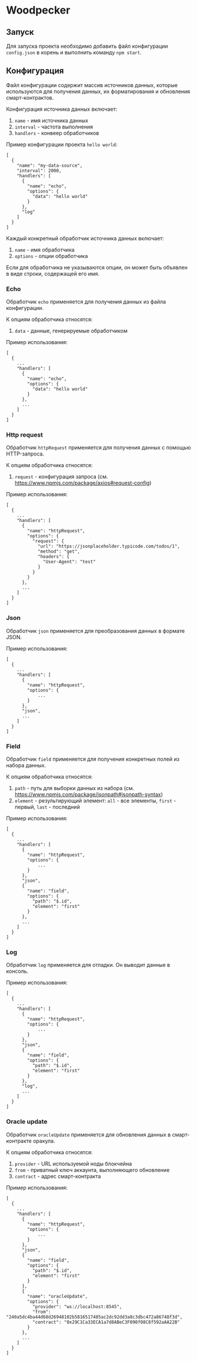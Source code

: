 # Woodpecker

## Запуск

Для запуска проекта необходимо добавить файл конфигурации `config.json` в корень и выполнить команду `npm start`.

## Конфигурация

Файл конфигурации содержит массив источников данных, которые используются для получения данных, их форматирования и обновления смарт-контрактов.

Конфигурация источника данных включает:

1. `name` - имя источника данных
2. `interval` - частота выполнения
3. `handlers` - конвеер обработчиков

Пример конфигурации проекта `hello world`:

```
[
  {
    "name": "my-data-source",
    "interval": 2000,
    "handlers": [
      {
        "name": "echo",
        "options": {
          "data": "hello world"
        }
      },
      "log"
    ]
  }
]
```

Каждый конкретный обработчик источника данных включает:

1. `name` - имя обработчика
2. `options` - опции обработчика

Если для обработчика не указываются опции, он может быть объявлен в виде строки, содержащей его имя.

### Echo

Обработчик `echo` применяется для получения данных из файла конфигурации.

К опциям обработчика относятся:

1. `data` - данные, генерируемые обработчиком

Пример использования:

```
[
  {
    ...
    "handlers": [
      {
        "name": "echo",
        "options": {
          "data": "hello world"
        }
      },
      ...
    ]
  }
]
```

### Http request

Обработчик `httpRequest` применяется для получения данных с помощью HTTP-запроса.

К опциям обработчика относятся:

1. `request` - конфигурация запроса (см. https://www.npmjs.com/package/axios#request-config)

Пример использования:

```
[
  {
    ...
    "handlers": [
      {
        "name": "httpRequest",
        "options": {
          "request": {
            "url": "https://jsonplaceholder.typicode.com/todos/1",
            "method": "get",
            "headers": {
              "User-Agent": "test"
            }
          }
        }
      },
      ...
    ]
  }
]
```

### Json

Обработчик `json` применяется для преобразования данных в формате JSON.

Пример использования:

```
[
  {
    ...
    "handlers": [
      {
        "name": "httpRequest",
        "options": {
            ...
        }
      },
      "json",
      ...
    ]
  }
]
```

### Field

Обработчик `field` применяется для получения конкретных полей из набора данных.

К опциям обработчика относятся:

1. `path` - путь для выборки данных из набора (см. https://www.npmjs.com/package/jsonpath#jsonpath-syntax)
2. `element` - результирующий элемент: `all` - все элементы, `first` - первый, `last` - последний

Пример использования:

```
[
  {
    ...
    "handlers": [
      {
        "name": "httpRequest",
        "options": {
            ...
        }
      },
      "json",
      {
        "name": "field",
        "options": {
          "path": "$.id",
          "element": "first"
        }
      },
      ...
    ]
  }
]
```

### Log

Обработчик `log` применяется для отладки. Он выводит данные в консоль.

Пример использования:

```
[
  {
    ...
    "handlers": [
      {
        "name": "httpRequest",
        "options": {
            ...
        }
      },
      "json",
      {
        "name": "field",
        "options": {
          "path": "$.id",
          "element": "first"
        }
      },
      "log",
      ...
    ]
  }
]
```

### Oracle update

Обработчик `oracleUpdate` применяется для обновления данных в смарт-контракте оракула.

К опциям обработчика относятся:

1. `provider` - URL используемой ноды блокчейна
2. `from` - приватный ключ аккаунта, выполняющего обновление
3. `contract` - адрес смарт-контракта

Пример использования:

```
[
  {
    ...
    "handlers": [
      {
        "name": "httpRequest",
        "options": {
            ...
        }
      },
      "json",
      {
        "name": "field",
        "options": {
          "path": "$.id",
          "element": "first"
        }
      },
      {
        "name": "oracleUpdate",
        "options": {
          "provider": "ws://localhost:8545",
          "from": "240a5dc4ba44d68d26948102b5816517485ac2dc92dd3a8c3dbc472a86748f3d",
          "contract": "0x29C1Ca33ECA1a7d8ABeC3F090f08C8f592aAA22B"
        }
      },
      ...
    ]
  }
]
```
